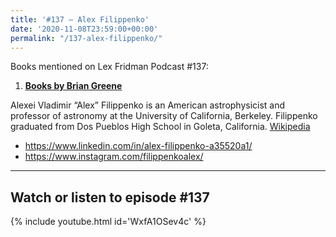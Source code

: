 ```yaml
---
title: '#137 – Alex Filippenko'
date: '2020-11-08T23:59:00+00:00'
permalink: "/137-alex-filippenko/"
---
```


Books mentioned on Lex Fridman Podcast #137:

1. <b><a href="https://amzn.to/3Fpxwuk" target="_blank" rel="sponsored noopener noreferrer">Books by Brian Greene</a></b>

<!--more-->

Alexei Vladimir “Alex” Filippenko is an American astrophysicist and professor of astronomy at the University of California, Berkeley. Filippenko graduated from Dos Pueblos High School in Goleta, California. <a href="https://en.wikipedia.org/wiki/Alex_Filippenko" target="_blank">Wikipedia</a>

- <a href="https://www.linkedin.com/in/alex-filippenko-a35520a1/" target="_blank">https://www.linkedin.com/in/alex-filippenko-a35520a1/</a>
- <a href="https://www.instagram.com/filippenkoalex/" target="_blank">https://www.instagram.com/filippenkoalex/</a>

- - - - - -

## Watch or listen to episode #137

{% include youtube.html id='WxfA1OSev4c' %}